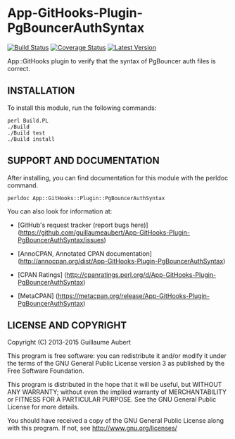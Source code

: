 App-GitHooks-Plugin-PgBouncerAuthSyntax
=======================================

[![Build Status](https://travis-ci.org/guillaumeaubert/App-GitHooks-Plugin-PgBouncerAuthSyntax.svg?branch=master)](https://travis-ci.org/guillaumeaubert/App-GitHooks-Plugin-PgBouncerAuthSyntax)
[![Coverage Status](https://coveralls.io/repos/guillaumeaubert/App-GitHooks-Plugin-PgBouncerAuthSyntax/badge.svg?branch=master)](https://coveralls.io/r/guillaumeaubert/App-GitHooks-Plugin-PgBouncerAuthSyntax?branch=master)
[![Latest Version](https://img.shields.io/github/tag/guillaumeaubert/App-GitHooks-Plugin-PgBouncerAuthSyntax.svg?style=flat)](https://metacpan.org/release/App-GitHooks-Plugin-PgBouncerAuthSyntax)

App::GitHooks plugin to verify that the syntax of PgBouncer auth files is
correct.


INSTALLATION
------------

To install this module, run the following commands:

	perl Build.PL
	./Build
	./Build test
	./Build install


SUPPORT AND DOCUMENTATION
-------------------------

After installing, you can find documentation for this module with the
perldoc command.

	perldoc App::GitHooks::Plugin::PgBouncerAuthSyntax


You can also look for information at:

 * [GitHub's request tracker (report bugs here)]
   (https://github.com/guillaumeaubert/App-GitHooks-Plugin-PgBouncerAuthSyntax/issues)

 * [AnnoCPAN, Annotated CPAN documentation]
   (http://annocpan.org/dist/App-GitHooks-Plugin-PgBouncerAuthSyntax)

 * [CPAN Ratings]
   (http://cpanratings.perl.org/d/App-GitHooks-Plugin-PgBouncerAuthSyntax)

 * [MetaCPAN]
   (https://metacpan.org/release/App-GitHooks-Plugin-PgBouncerAuthSyntax)


LICENSE AND COPYRIGHT
---------------------

Copyright (C) 2013-2015 Guillaume Aubert

This program is free software: you can redistribute it and/or modify it under
the terms of the GNU General Public License version 3 as published by the Free
Software Foundation.

This program is distributed in the hope that it will be useful, but WITHOUT ANY
WARRANTY; without even the implied warranty of MERCHANTABILITY or FITNESS FOR A
PARTICULAR PURPOSE. See the GNU General Public License for more details.

You should have received a copy of the GNU General Public License along with
this program. If not, see http://www.gnu.org/licenses/

